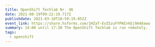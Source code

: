 ```yaml
---
title: OpenShift Techlab Nr. 46
date: 2021-08-19T09:22:19.717Z
publishdate: 2021-03-10T10:59:19.052Z
event_link: https://share.hsforms.com/1HZaT-EvZSzuFYPWInkEj9A48awa
summary: 14:00 until 17:30 The OpenShift Techlab is run remotely.
tags:
  - openshift
---
```

